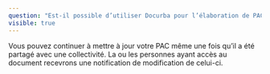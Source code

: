 ```yaml
---
question: "Est-il possible d’utiliser Docurba pour l’élaboration de PAC complémentaire? (Mise à jour de PAC existants)."
visible: true
---
```

Vous pouvez continuer à mettre à jour votre PAC même une fois qu’il a été partagé avec une collectivité. La ou les personnes ayant accès au document recevrons une notification de modification de celui-ci. 
